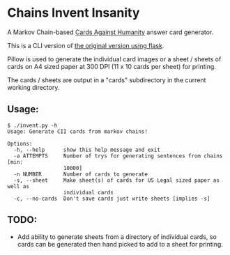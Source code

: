 # Chains Invent Insanity
A Markov Chain-based [Cards Against Humanity](https://cardsagainsthumanity.com) answer card generator.

This is a CLI version of [the original version using flask](https://github.com/tuxotaku/chains-invent-insanity).

Pillow is used to generate the individual card images or a sheet / sheets of cards on A4 sized paper at 300 DPI (11 x 10 cards per sheet) for printing.

The cards / sheets are output in a "cards" subdirectory in the current working directory.

## Usage:

```
$ ./invent.py -h
Usage: Generate CII cards from markov chains!

Options:
  -h, --help      show this help message and exit
  -a ATTEMPTS     Number of trys for generating sentences from chains [min:
                  10000]
  -n NUMBER       Number of cards to generate
  -s, --sheet     Make sheet(s) of cards for US Legal sized paper as well as
                  individual cards
  -c, --no-cards  Don't save cards just write sheets [implies -s]
  ```

## TODO:

* Add ability to generate sheets from a directory of individual cards, so cards can be generated then hand picked to add to a sheet for printing.
